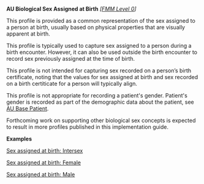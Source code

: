 **AU Biological Sex Assigned at Birth** *[[FMM Level 0](guidance.html)]*

This profile is provided as a common representation of the sex assigned to a person at birth, usually based on physical properties that are visually apparent at birth.

This profile is typically used to capture sex assigned to a person during a birth encounter. However, it can also be used outside the birth encounter to record sex previously assigned at the time of birth.

This profile is not intended for capturing sex recorded on a person’s birth certificate, noting that the values for sex assigned at birth and sex recorded on a birth certiticate for a person will typically align.

This profile is not appropriate for recording a patient's gender. Patient's gender is recorded as part of the demographic data about the patient, see [AU Base Patient](StructureDefinition-au-patient.html). 

Forthcoming work on supporting other biological sex concepts is expected to result in more profiles published in this implementation guide. 




**Examples**

[Sex assigned at birth: Intersex](Observation-sex-at-birth-intersex.html)

[Sex assigned at birth: Female](Observation-sex-at-birth-female.html)

[Sex assigned at birth: Male](Observation-06d63c90-0316-426d-97fa-d34ee65a0abd.html)



